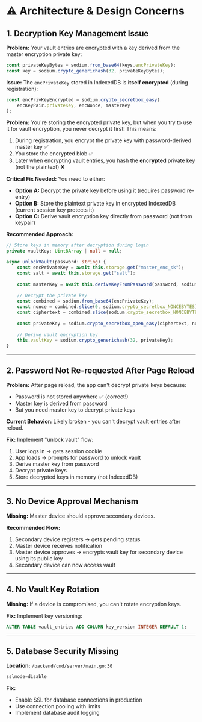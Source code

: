 # ⚠️ Architecture & Design Concerns

## 1. **Decryption Key Management Issue**
**Problem:** Your vault entries are encrypted with a key derived from the master encryption private key:

```typescript
const privateKeyBytes = sodium.from_base64(keys.encPrivateKey);
const key = sodium.crypto_generichash(32, privateKeyBytes);
```

**Issue:** The `encPrivateKey` stored in IndexedDB is **itself encrypted** (during registration):
```typescript
const encPrivKeyEncrypted = sodium.crypto_secretbox_easy(
    encKeyPair.privateKey, encNonce, masterKey
);
```

**Problem:** You're storing the encrypted private key, but when you try to use it for vault encryption, you never decrypt it first! This means:
1. During registration, you encrypt the private key with password-derived master key ✅
2. You store the encrypted blob ✅
3. Later when encrypting vault entries, you hash the **encrypted** private key (not the plaintext) ❌

**Critical Fix Needed:**
You need to either:
- **Option A:** Decrypt the private key before using it (requires password re-entry)
- **Option B:** Store the plaintext private key in encrypted IndexedDB (current session key protects it)
- **Option C:** Derive vault encryption key directly from password (not from keypair)

**Recommended Approach:**
```typescript
// Store keys in memory after decryption during login
private vaultKey: Uint8Array | null = null;

async unlockVault(password: string) {
    const encPrivateKey = await this.storage.get("master_enc_sk");
    const salt = await this.storage.get("salt");
    
    const masterKey = await this.deriveKeyFromPassword(password, sodium.from_base64(salt));
    
    // Decrypt the private key
    const combined = sodium.from_base64(encPrivateKey);
    const nonce = combined.slice(0, sodium.crypto_secretbox_NONCEBYTES);
    const ciphertext = combined.slice(sodium.crypto_secretbox_NONCEBYTES);
    
    const privateKey = sodium.crypto_secretbox_open_easy(ciphertext, nonce, masterKey);
    
    // Derive vault encryption key
    this.vaultKey = sodium.crypto_generichash(32, privateKey);
}
```

---

## 2. **Password Not Re-requested After Page Reload**
**Problem:** After page reload, the app can't decrypt private keys because:
- Password is not stored anywhere ✅ (correct!)
- Master key is derived from password
- But you need master key to decrypt private keys

**Current Behavior:** Likely broken - you can't decrypt vault entries after reload.

**Fix:** Implement "unlock vault" flow:
1. User logs in → gets session cookie
2. App loads → prompts for password to unlock vault
3. Derive master key from password
4. Decrypt private keys
5. Store decrypted keys in memory (not IndexedDB)

---

## 3. **No Device Approval Mechanism**
**Missing:** Master device should approve secondary devices.

**Recommended Flow:**
1. Secondary device registers → gets pending status
2. Master device receives notification
3. Master device approves → encrypts vault key for secondary device using its public key
4. Secondary device can now access vault

---

## 4. **No Vault Key Rotation**
**Missing:** If a device is compromised, you can't rotate encryption keys.

**Fix:** Implement key versioning:
```sql
ALTER TABLE vault_entries ADD COLUMN key_version INTEGER DEFAULT 1;
```

---

## 5. **Database Security Missing**
**Location:** `/backend/cmd/server/main.go:30`
```go
sslmode=disable
```

**Fix:**
- Enable SSL for database connections in production
- Use connection pooling with limits
- Implement database audit logging
